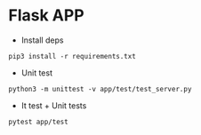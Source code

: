 # Flask APP

* Install deps 
```
pip3 install -r requirements.txt
```

* Unit test
```
python3 -m unittest -v app/test/test_server.py
```

* It test + Unit tests
```
pytest app/test
```
